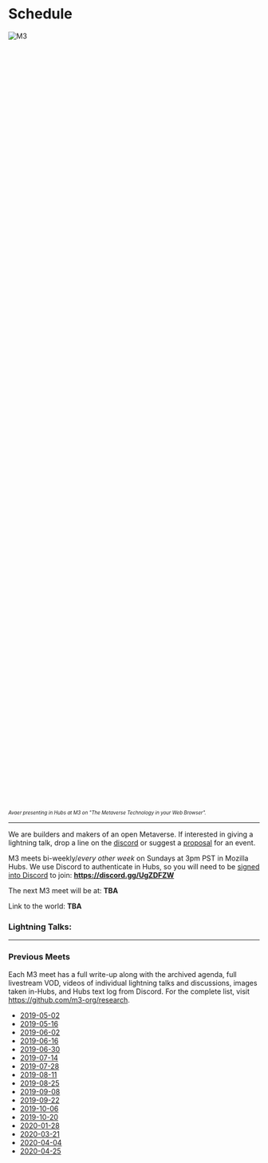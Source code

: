 # Schedule

<div style="width: 40%; height: 40%; overflow: hidden">
  <img alt="M3" target="_blank" src="https://user-images.githubusercontent.com/29695350/64819288-8290e500-d573-11e9-83fe-8fbe1fe9ae70.gif"/>
</div>
<sub><sup><i>Avaer presenting in Hubs at M3 on "The Metaverse Technology in your Web Browser".</i></sup></sub>

-------------------------------------------

We are builders and makers of an open Metaverse. If interested in giving a lightning talk, drop a line on the [discord](https://discord.gg/UgZDFZW) or suggest a [proposal](https://github.com/M3-org/proposals/issues/) for an event.

M3 meets bi-weekly/*every other week* on Sundays at 3pm PST in Mozilla Hubs. We use Discord to authenticate in Hubs, so you will need to be [signed into Discord](https://discord.gg/UgZDFZW) to join: **https://discord.gg/UgZDFZW**

The next M3 meet will be at: **TBA**

Link to the world: **TBA**

### **Lightning Talks:**

-------------------------------------------

### Previous Meets

Each M3 meet has a full write-up along with the archived agenda, full livestream VOD, videos of individual lightning talks and discussions, images taken in-Hubs, and Hubs text log from Discord. For the complete list, visit https://github.com/m3-org/research.

- [2019-05-02](https://github.com/M3-org/schedule/tree/master/2019-05-02)
- [2019-05-16](https://github.com/M3-org/schedule/tree/master/2019-05-16)
- [2019-06-02](https://github.com/M3-org/schedule/tree/master/2019-06-02)
- [2019-06-16](https://github.com/M3-org/schedule/tree/master/2019-06-16)
- [2019-06-30](https://github.com/M3-org/schedule/tree/master/2019-06-30)
- [2019-07-14](https://github.com/M3-org/schedule/tree/master/2019-07-14)
- [2019-07-28](https://github.com/M3-org/schedule/tree/master/2019-07-28)
- [2019-08-11](https://github.com/M3-org/schedule/tree/master/2019-08-11)
- [2019-08-25](https://github.com/M3-org/schedule/tree/master/2019-08-25)
- [2019-09-08](https://github.com/M3-org/schedule/tree/master/2019-09-08)
- [2019-09-22](https://github.com/M3-org/schedule/tree/master/2019-09-22)
- [2019-10-06](https://github.com/M3-org/schedule/tree/master/2019-10-06)
- [2019-10-20](https://github.com/M3-org/schedule/tree/master/2019-10-20)
- [2020-01-28](https://github.com/M3-org/schedule/tree/master/2020-01-28)
- [2020-03-21](https://github.com/M3-org/schedule/tree/master/2020-03-21)
- [2020-04-04](https://github.com/M3-org/schedule/tree/master/2020-04-04)
- [2020-04-25](https://github.com/M3-org/schedule/tree/master/2020-04-25)
